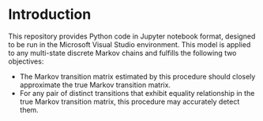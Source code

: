 # Introduction
This repository provides Python code in Jupyter notebook format, designed to be run in the Microsoft Visual Studio environment. This model is applied to any multi-state discrete Markov chains and fulfills the following two objectives:

- The Markov transition matrix estimated by this procedure should closely approximate the true Markov transition matrix.
- For any pair of distinct transitions that exhibit equality relationship in the true Markov transition matrix, this procedure may accurately detect them.
